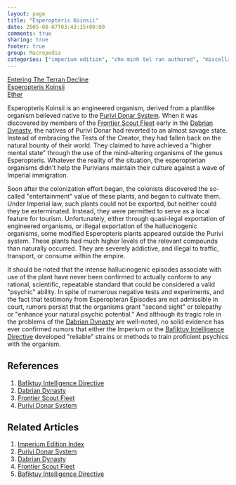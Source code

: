 ```yaml
---
layout: page
title: "Esperopteris Koinsii"
date: 2005-08-07T03:43:15+00:00
comments: true
sharing: true
footer: true
group: Macropedia
categories: ["imperium edition", "cho minh tel ran authored", "miscellaneous equipment"]
---
```


<div class='row'>
	<div class='col-md-4'><a href='/macropedia/entering-first-decline'>Entering The Terran Decline</a></div>
	<div class='col-md-4'><a href='/macropedia/esperopteris-koinsii'>Esperopteris Koinsii</a></div>
	<div class='col-md-4'><a href='/macropedia/ether'>Ether</a></div>
</div>


Esperopteris Koinsii is an engineered organism, derived from a plantlike organism believed native to the [Purivi Donar System](/macropedia/purivi-donar-system). When it was discovered by members of the [Frontier Scout Fleet](/macropedia/frontier-scout-fleet) early in the [Dabrian Dynasty](/macropedia/dabrian-dynasty), the natives of Purivi Donar had reverted to an almost savage state. Instead of embracing the Tests of the Creator, they had fallen back on the natural bounty of their world. They claimed to have achieved a "higher mental state" through the use of the mind-altering organisms of the genus Esperopteris. Whatever the reality of the situation, the esperopterian organisms didn't help the Purivians maintain their culture against a wave of Imperial immigration.

Soon after the colonization effort began, the colonists discovered the so-called "entertainment" value of these plants, and began to cultivate them. Under Imperial law, such plants could not be exported, but neither could they be exterminated. Instead, they were permitted to serve as a local feature for tourism. Unfortunately, either through quasi-legal exportation of engineered organisms, or illegal exportation of the hallucinogenic organisms, some modified Esperopteris plants appeared outside the Purivi system. These plants had much higher levels of the relevant compounds than naturally occurred. They are severely addictive, and illegal to traffic, transport, or consume within the empire.

It should be noted that the intense hallucinogenic episodes associate with use of the plant have never been confirmed to actually conform to any rational, scientific, repeatable standard that could be considered a valid "psychic" ability. In spite of numerous negative tests and experiments, and the fact that testimony from Esperopteran Episodes are not admissible in court, rumors persist that the organisms grant "second sight" or telepathy or "enhance your natural psychic potential." And although its tragic role in the problems of the [Dabrian Dynasty](/macropedia/dabrian-dynasty) are well-noted, no solid evidence has ever confirmed rumors that either the Imperium or the [Bafiktuy Intelligence Directive](/macropedia/bafiktuy-intelligence-directive) developed "reliable" strains or methods to train proficient psychics with the organism.

## References
1. [Bafiktuy Intelligence Directive](/macropedia/bafiktuy-intelligence-directive)
1. [Dabrian Dynasty](/macropedia/dabrian-dynasty)
1. [Frontier Scout Fleet](/macropedia/frontier-scout-fleet)
1. [Purivi Donar System](/macropedia/purivi-donar-system) 

## Related Articles

1. [Imperium Edition Index](/macropedia/imperium-edition-index)
2. [Purivi Donar System](/macropedia/purivi-donar-system)
3. [Dabrian Dynasty](/macropedia/dabrian-dynasty)
4. [Frontier Scout Fleet](/macropedia/frontier-scout-fleet)
5. [Bafiktuy Intelligence Directive](/macropedia/bafiktuy-intelligence-directive)


  

